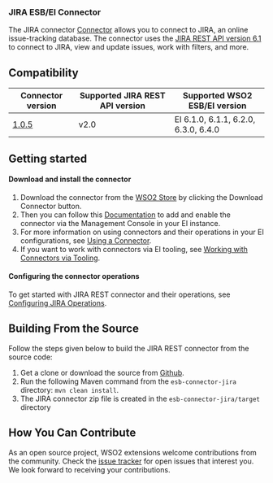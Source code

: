 ### JIRA ESB/EI Connector

The JIRA connector [Connector](https://docs.wso2.com/display/EI640/Working+with+Connectors) allows you to connect to JIRA, an online issue-tracking database. The connector uses
the [JIRA REST API version 6.1](https://docs.atlassian.com/DAC/rest/jira/6.1.html) to connect to JIRA, view and update issues, work with filters, and more.

## Compatibility

| Connector version | Supported JIRA REST API version | Supported WSO2 ESB/EI version |
| ------------- | ------------- | ------------- |
| [1.0.5](https://github.com/wso2-extensions/esb-connector-jira/tree/org.wso2.carbon.connector.jira-1.0.5) | v2.0 | EI 6.1.0, 6.1.1, 6.2.0, 6.3.0, 6.4.0 |

## Getting started

#### Download and install the connector

1. Download the connector from the [WSO2 Store](https://store.wso2.com/store/assets/esbconnector/details/df59ac1e-88e7-46af-9b0a-f0f5f1e1b456) by clicking the Download Connector button.
2. Then you can follow this [Documentation](https://docs.wso2.com/display/EI640/Working+with+Connectors+via+the+Management+Console) to add and enable the connector via the Management Console in your EI instance.
3. For more information on using connectors and their operations in your EI configurations, see [Using a Connector](https://docs.wso2.com/display/EI640/Using+a+Connector).
4. If you want to work with connectors via EI tooling, see [Working with Connectors via Tooling](https://docs.wso2.com/display/EI640/Working+with+Connectors+via+Tooling).

#### Configuring the connector operations

To get started with JIRA REST connector and their operations, see [Configuring JIRA Operations](docs/config.md).


## Building From the Source

Follow the steps given below to build the JIRA REST connector from the source code:

1. Get a clone or download the source from [Github](https://github.com/wso2-extensions/esb-connector-jira).
2. Run the following Maven command from the `esb-connector-jira` directory: `mvn clean install`.
3. The JIRA connector zip file is created in the `esb-connector-jira/target` directory

## How You Can Contribute

As an open source project, WSO2 extensions welcome contributions from the community.
Check the [issue tracker](https://github.com/wso2-extensions/esb-connector-jira/issues) for open issues that interest you. We look forward to receiving your contributions.

